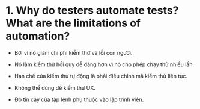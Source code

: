 # 1. Why do testers automate tests? What are the limitations of automation?

- Bời vì nó giảm chi phí kiểm thử và lỗi con người.
- Nó làm kiểm thử hồi quy dễ dàng hơn vì nó cho phép chạy thử nhiều lần.

- Hạn chế của kiểm thử tự động là phải điều chỉnh mã kiểm thử liên tục.
- Không thể dùng dể kiểm thử UX.
- Độ tin cậy của tập lệnh phụ thuộc vào lập trình viên.